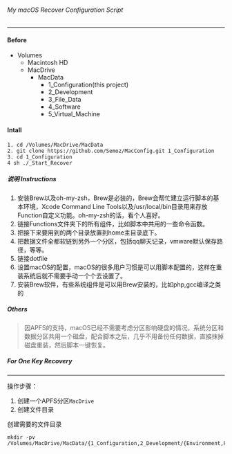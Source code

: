 ###### My macOS Recover Configuration Script
---

#### Before

- Volumes
  - Macintosh HD
  - MacDrive
    - MacData
      - 1_Configuration(this project)
      - 2_Development
      - 3_File_Data
      - 4_Software
      - 5_Virtual_Machine


#### Intall
```
1. cd /Volumes/MacDrive/MacData
2. git clone https://github.com/Semoz/MacConfig.git 1_Configuration
3. cd 1_Configuration
4 sh ./_Start_Recover
```
##### 说明 Instructions

1. 安装Brew以及oh-my-zsh，Brew是必装的，Brew会帮忙建立运行脚本的基本环境，Xcode Command Line Tools以及/usr/local/bin目录用来存放Function自定义功能。oh-my-zsh的话，看个人喜好。
2. 链接Functions文件夹下的所有组件，比如脚本中共用的一些命令函数。
3. 把接下来要用到的两个目录放置到home主目录底下。
4. 把数据文件全都软链到另外一个分区，包括qq聊天记录，vmware默认保存路径，等等。
5. 链接dotfile
6. 设置macOS的配置，macOS的很多用户习惯是可以用脚本配置的，这样在重装系统后就不需要手动一个个去设置了。
7. 安装Brew软件，有些系统组件是可以用Brew安装的，比如php,gcc编译之类的

##### Others

>因APFS的支持，macOS已经不需要考虑分区影响硬盘的情况，系统分区和数据分区共用一个磁盘，配合脚本之后，几乎不用备份任何数据，直接抹掉磁盘重装，然后脚本一键恢复。

##### For One Key Recovery



---

操作步骤：

1. 创建一个APFS分区`MacDrive`
2. 创建文件目录



创建需要的文件目录
```
mkdir -pv /Volumes/MacDrive/MacData/{1_Configuration,2_Development/{Environment,Project/{GitHub,GitLab},Workspace/{eclipse,vscode}},3_FileData/{AppData,CloudDrive,Downloads,Music,Pictures},4_Software/{Applications/{Apple,Browser,Developer,File,Graphics,SNS,Tools},DMG},5_VirtualMachine/{VMware/{macOS,Windows},Software/Windows}}
```












